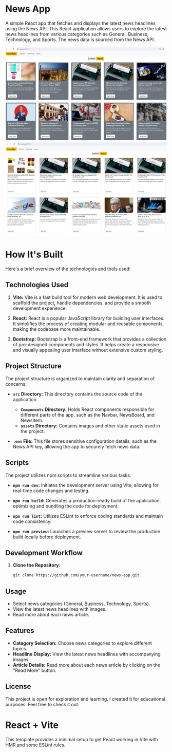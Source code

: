 # News App

A simple React app that fetches and displays the latest news headlines using the News API. This React application allows users to explore the latest news headlines from various categories such as General, Business, Technology, and Sports. The news data is sourced from the News API.


![newsApp Screenshot](src/assets/Screenshot-newsAp.png)
![newsApp Screenshot](src/assets/Screenshot-inlinecss-version.png)


# How It's Built

Here's a brief overview of the technologies and tools used:

## Technologies Used

1. **Vite:** Vite is a fast build tool for modern web development. It is used to scaffold the project, handle dependencies, and provide a smooth development experience.

2. **React:** React is a popular JavaScript library for building user interfaces. It simplifies the process of creating modular and reusable components, making the codebase more maintainable.

3. **Bootstrap:** Bootstrap is a front-end framework that provides a collection of pre-designed components and styles. It helps create a responsive and visually appealing user interface without extensive custom styling.

## Project Structure

The project structure is organized to maintain clarity and separation of concerns:

- **`src` Directory:** This directory contains the source code of the application.

  - **`Components` Directory:** Holds React components responsible for different parts of the app, such as the Navbar, NewsBoard, and NewsItem.
  - **`assets` Directory:** Contains images and other static assets used in the project.

- **`.env` File:** This file stores sensitive configuration details, such as the News API key, allowing the app to securely fetch news data.

## Scripts

The project utilizes npm scripts to streamline various tasks:

- **`npm run dev`:** Initiates the development server using Vite, allowing for real-time code changes and testing.

- **`npm run build`:** Generates a production-ready build of the application, optimizing and bundling the code for deployment.

- **`npm run lint`:** Utilizes ESLint to enforce coding standards and maintain code consistency.

- **`npm run preview`:** Launches a preview server to review the production build locally before deployment.

## Development Workflow

1. **Clone the Repository:**
   ```bash
   git clone https://github.com/your-username/news-app.git
   ```

## Usage

- Select news categories (General, Business, Technology, Sports).
- View the latest news headlines with images.
- Read more about each news article.

## Features

- **Category Selection:** Choose news categories to explore different topics.
- **Headline Display:** View the latest news headlines with accompanying images.
- **Article Details:** Read more about each news article by clicking on the "Read More" button.


## License

This project is open for exploration and learning. I created it for educational purposes. Feel free to check it out.

# React + Vite

This template provides a minimal setup to get React working in Vite with HMR and some ESLint rules.
